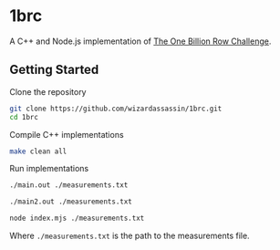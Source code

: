 # 1brc

A C++ and Node.js implementation of [The One Billion Row Challenge](https://github.com/gunnarmorling/1brc).

## Getting Started

Clone the repository

```bash
git clone https://github.com/wizardassassin/1brc.git
cd 1brc
```

Compile C++ implementations

```bash
make clean all
```

Run implementations

```bash
./main.out ./measurements.txt
```

```bash
./main2.out ./measurements.txt
```

```bash
node index.mjs ./measurements.txt
```

Where `./measurements.txt` is the path to the measurements file.
